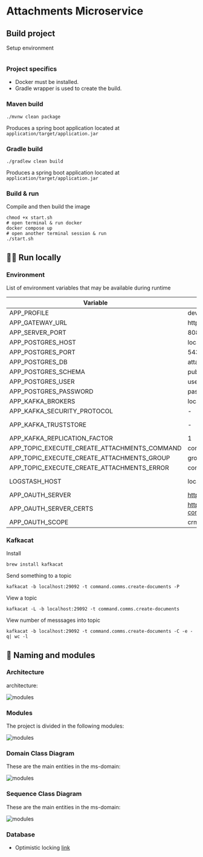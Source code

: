 # Attachments Microservice

## Build project
Setup environment
```shell
```

### Project specifics
- Docker must be installed.
- Gradle wrapper is used to create the build.

### Maven build
```shell
./mvnw clean package
```
Produces a spring boot application located at `application/target/application.jar`

### Gradle build
```shell
./gradlew clean build
```
Produces a spring boot application located at `application/target/application.jar`

### Build & run

Compile and then build the image
```shell
chmod +x start.sh
# open terminal & run docker 
docker compose up
# open another terminal session & run
./start.sh
```

## :running_man: Run locally

### Environment
List of environment variables that may be available during runtime

| Variable | default | Description |
| --- | --- | --- |
| APP_PROFILE | dev, stg, pro | profile |
| APP_GATEWAY_URL | http://.... | gateway url |
| APP_SERVER_PORT | 8080 | server port |
| APP_POSTGRES_HOST | localhost | wglink host of postgres |
| APP_POSTGRES_PORT | 5432 | wglink postgres port |
| APP_POSTGRES_DB | attachments | wglink postgres database |
| APP_POSTGRES_SCHEMA | public | - |
| APP_POSTGRES_USER | user | - |
| APP_POSTGRES_PASSWORD | password | - |
| APP_KAFKA_BROKERS | localhost:29092 | - |
| APP_KAFKA_SECURITY_PROTOCOL | - | For secure communication use: SSL |
| APP_KAFKA_TRUSTSTORE | - | For secure communication use: /application/kafka.client.truststore.jks |
| APP_KAFKA_REPLICATION_FACTOR | 1 | should be increased on production |
| APP_TOPIC_EXECUTE_CREATE_ATTACHMENTS_COMMAND | command.comms.create-documents | kafka topic command |
| APP_TOPIC_EXECUTE_CREATE_ATTACHMENTS_GROUP | group.comms.documents| kafka topic group |
| APP_TOPIC_EXECUTE_CREATE_ATTACHMENTS_ERROR | command.comms.create-documents.dlq | kafka topic dlq |
| LOGSTASH_HOST | localhost:5000 | Not used unless "logstash" is spring profile is active |
| APP_OAUTH_SERVER | https://dev.jandrinet.com/auth/realms/jandrinet | - |
| APP_OAUTH_SERVER_CERTS | https://dev.jandrinet.com/auth/realms/jandrinet/protocol/openid-connect/certs | - |
| APP_OAUTH_SCOPE | crm-attachments | - |

### Kafkacat
Install</br>
```
brew install kafkacat
```

Send something to a topic</br>
```
kafkacat -b localhost:29092 -t command.comms.create-documents -P
```

View a topic</br>
```
kafkacat -L -b localhost:29092 -t command.comms.create-documents
```

View number of messsages into topic</br>
```
kafkacat -b localhost:29092 -t command.comms.create-documents -C -e -q| wc -l
```

## :jigsaw: Naming and modules

### Architecture
architecture:

![modules](assets1/architecture.png "Modules")

### Modules
The project is divided in the following modules:

![modules](assets1/modules.png "Modules")

### Domain Class Diagram
These are the main entities in the ms-domain:

![modules](assets1/domain.png "Modules")

### Sequence Class Diagram
These are the main entities in the ms-domain:

![modules](assets1/sequence_diagram.png "Modules")

### Database
* Optimistic locking [link](https://docs.spring.io/spring-data/r2dbc/docs/current/reference/html/#r2dbc.optimistic-locking)
